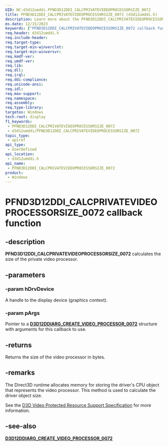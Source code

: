 ```yaml
---
UID: NC:d3d12umddi.PFND3D12DDI_CALCPRIVATEVIDEOPROCESSORSIZE_0072
title: PFND3D12DDI_CALCPRIVATEVIDEOPROCESSORSIZE_0072 (d3d12umddi.h)
description: Learn more about the PFND3D12DDI_CALCPRIVATEVIDEOPROCESSORSIZE_0072 callback function.
ms.date: 12/15/2023
keywords: ["PFND3D12DDI_CALCPRIVATEVIDEOPROCESSORSIZE_0072 callback function"]
req.header: d3d12umddi.h
req.include-header: 
req.target-type: 
req.target-min-winverclnt: 
req.target-min-winversvr: 
req.kmdf-ver: 
req.umdf-ver: 
req.lib: 
req.dll: 
req.irql: 
req.ddi-compliance: 
req.unicode-ansi: 
req.idl: 
req.max-support: 
req.namespace: 
req.assembly: 
req.type-library: 
targetos: Windows
tech.root: display
f1_keywords:
 - PFND3D12DDI_CALCPRIVATEVIDEOPROCESSORSIZE_0072
 - d3d12umddi/PFND3D12DDI_CALCPRIVATEVIDEOPROCESSORSIZE_0072
topic_type:
 - apiref
api_type:
 - UserDefined
api_location:
 - d3d12umddi.h
api_name:
 - PFND3D12DDI_CALCPRIVATEVIDEOPROCESSORSIZE_0072
product:
 - Windows
---
```


# PFND3D12DDI_CALCPRIVATEVIDEOPROCESSORSIZE_0072 callback function

## -description

**PFND3D12DDI_CALCPRIVATEVIDEOPROCESSORSIZE_0072** calculates the size of the private video processor.

## -parameters

### -param hDrvDevice

A handle to the display device (graphics context).

### -param pArgs

Pointer to a [**D3D12DDIARG_CREATE_VIDEO_PROCESSOR_0072**](ns-d3d12umddi-d3d12ddiarg_create_video_processor_0072.md) structure with arguments for this callback to use.

## -returns

Returns the size of the video processor in bytes.

## -remarks

The Direct3D runtime allocates memory for storing the driver's CPU object that represents the video processor. This method is used to calculate the driver object size.

See the [D3D Video Protected Resource Support Specification](https://microsoft.github.io/DirectX-Specs/d3d/D3D12_Video_ProtectedResourceSupport.html) for more information.

## -see-also

[**D3D12DDIARG_CREATE_VIDEO_PROCESSOR_0072**](ns-d3d12umddi-d3d12ddiarg_create_video_processor_0072.md)

